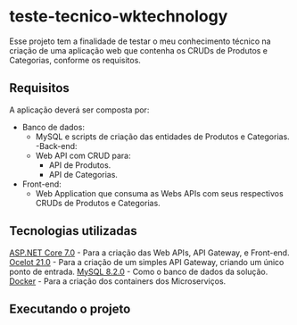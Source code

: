 # teste-tecnico-wktechnology
Esse projeto tem a finalidade de testar o meu conhecimento técnico na criação de uma aplicação web que contenha os CRUDs de Produtos e Categorias, conforme os requisitos.

## Requisitos
A aplicação deverá ser composta por:
- Banco de dados:
  - MySQL e scripts de criação das entidades de Produtos e Categorias.
-Back-end:
  - Web API com CRUD para:
    - API de Produtos.
    - API de Categorias.
- Front-end:
  - Web Application que consuma as Webs APIs com seus respectivos CRUDs de Produtos e Categorias.
 
## Tecnologias utilizadas
[ASP.NET Core 7.0](https://learn.microsoft.com/en-us/aspnet/core/release-notes/aspnetcore-7.0?view=aspnetcore-8.0) - Para a criação das Web APIs, API Gateway, e Front-end.
[Ocelot 21.0](https://github.com/ThreeMammals/Ocelot) - Para a criação de um simples API Gateway, criando um único ponto de entrada.
[MySQL 8.2.0](https://www.mysql.com/) - Como o banco de dados da solução.
[Docker](https://www.docker.com/) - Para a criação dos containers dos Microserviços.

## Executando o projeto
